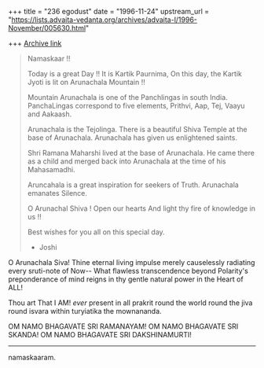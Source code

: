 +++
title = "236 egodust"
date = "1996-11-24"
upstream_url = "https://lists.advaita-vedanta.org/archives/advaita-l/1996-November/005630.html"

+++
[Archive link](https://lists.advaita-vedanta.org/archives/advaita-l/1996-November/005630.html)

> Namaskaar !!
>
> Today is a great Day !!
> It is Kartik Paurnima,
> On this day, the Kartik Jyoti is lit on Arunachala Mountain !!
>
> Mountain Arunachala is one of the Panchlingas in south India.
> PanchaLingas correspond to five elements, Prithvi, Aap, Tej, Vaayu and
> Aakaash.
>
> Arunachala is the Tejolinga.
> There is a beautiful Shiva Temple at the base of Arunachala.
> Arunachala has given us enlightened saints.
>
> Shri Ramana Maharshi lived at the base of Arunachala.
> He came there as a child and merged back into Arunachala at
> the time of his Mahasamadhi.
>
> Aruncahala is a great inspiration for seekers of Truth.
> Arunachala emanates Silence.
>
> O Arunachal Shiva !
> Open our hearts
> And light thy fire of knowledge in us !!
>
>
>
> Best wishes for you all on this special day.
>
> - Joshi


O Arunachala Siva!
Thine eternal living impulse
merely causelessly radiating
every sruti-note of Now--
What flawless transcendence
beyond Polarity's preponderance
of mind reigns in thy gentle
natural power in the Heart
of ALL!

Thou art That I AM! *ever*
present in all prakrit
round the world round the
jiva round isvara within
turyiatika the mownananda.

OM NAMO BHAGAVATE SRI RAMANAYAM!
OM NAMO BHAGAVATE SRI SKANDA!
OM NAMO BHAGAVATE SRI DAKSHINAMURTI!

****

namaskaaram.

